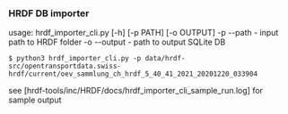 ### HRDF DB importer

usage: hrdf_importer_cli.py [-h] [-p PATH] [-o OUTPUT]
-p --path - input path to HRDF folder
-o --output - path to output SQLite DB

`$ python3 hrdf_importer_cli.py -p data/hrdf-src/opentransportdata.swiss-hrdf/current/oev_sammlung_ch_hrdf_5_40_41_2021_20201220_033904`

see [hrdf-tools/inc/HRDF/docs/hrdf_importer_cli_sample_run.log] for sample output